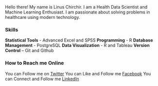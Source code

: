 Hello there! My name is Linus Chirchir. I am a Health Data Scientist and Machine Learning Enthusiast. I am passionate about solving problems in healthcare using modern technology.

### Skills

**Statistical Tools** - Advanced Excel and SPSS
**Programming** - R
**Database Management** - PostgreSQL
**Data Visualization** - R and Tableau
**Version Control** – Git and Github

### How to Reach me Online

You can Follow me on [Twitter](https://twitter.com/LinusChirchir)
You can Like and Follow me [Facebook](https://www.facebook.com/LinusChirchir)
You can Connect and Follow me [LinkedIn](https://www.linkedin.com/in/linuschirchir)



<!--
**linuschirchir/linuschirchir** is a ✨ _special_ ✨ repository because its `README.md` (this file) appears on your GitHub profile.

Here are some ideas to get you started:

- 🔭 I’m currently working on ...
- 🌱 I’m currently learning ...
- 👯 I’m looking to collaborate on ...
- 🤔 I’m looking for help with ...
- 💬 Ask me about ...
- 📫 How to reach me: ...
- 😄 Pronouns: ...
- ⚡ Fun fact: ...
-->
